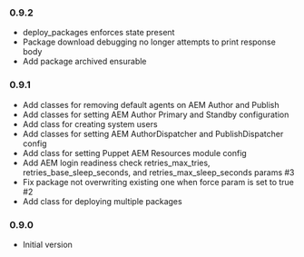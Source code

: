 ### 0.9.2
* deploy_packages enforces state present
* Package download debugging no longer attempts to print response body
* Add package archived ensurable

### 0.9.1
* Add classes for removing default agents on AEM Author and Publish
* Add classes for setting AEM Author Primary and Standby configuration
* Add class for creating system users
* Add classes for setting AEM AuthorDispatcher and PublishDispatcher config
* Add class for setting Puppet AEM Resources module config
* Add AEM login readiness check retries_max_tries, retries_base_sleep_seconds, and retries_max_sleep_seconds params #3
* Fix package not overwriting existing one when force param is set to true #2
* Add class for deploying multiple packages

### 0.9.0
* Initial version
